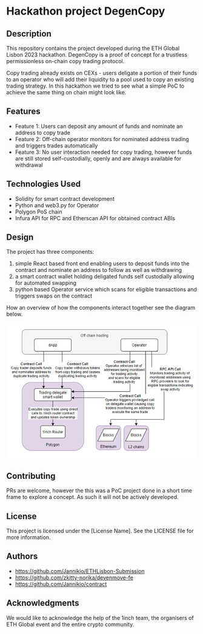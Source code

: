 # Hackathon project DegenCopy

## Description 

This repository contains the project developed during the ETH Global Lisbon 2023 hackathon. DegenCopy is a proof of concept for a trustless permissionless on-chain copy trading protocol.

Copy trading already exists on CEXs - users deligate a portion of their funds to an operator who will add their liquidity to a pool used to copy an existing trading strategy. In this hackathon we tried to see what a simple PoC to achieve the same thing on chain might look like.

## Features
* Feature 1: Users can deposit any amount of funds and nominate an address to copy trade
* Feature 2: Off-chain operator monitors for nominated address trading and triggers trades automatically 
* Feature 3: No user interaction needed for copy trading, however funds are still stored self-custodially, openly and are always available for withdrawal

## Technologies Used
* Solidity for smart contract development
* Python and web3.py for Operator
* Polygon PoS chain
* Infura API for RPC and Etherscan API for obtained contract ABIs

## Design

The project has three components: 

1. simple React based front end enabling users to deposit funds into the contract and nominate an address to follow as well as withdrawing
2. a smart contract wallet holding deligated funds self custodially allowing for automated swapping
3. python based Operator service which scans for eligible transactions and triggers swaps on the contract

How an overview of how the components interact together see the diagram below.

![Image](architecture.png)

## Contributing

PRs are welcome, however the this was a PoC project done in a short time frame to explore a concept. As such it will not be actively developed.

## License

This project is licensed under the [License Name]. See the LICENSE file for more information.

## Authors
* https://github.com/Jannikio/ETHLisbon-Submission
* https://github.com/zkitty-norika/devenmove-fe
* https://github.com/Jannikio/contract

## Acknowledgments
We would like to acknowledge the help of the 1inch team, the organisers of ETH Global event and the entire crypto community. 
